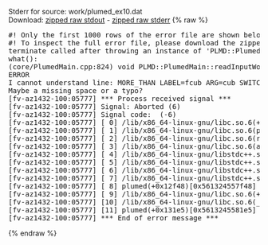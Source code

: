 Stderr for source:  work/plumed_ex10.dat   
Download: [zipped raw stdout](plumed_ex10.dat.plumed.stdout.txt.zip) - [zipped raw stderr](plumed_ex10.dat.plumed.stderr.txt.zip) 
{% raw %}
<pre>
#! Only the first 1000 rows of the error file are shown below
#! To inspect the full error file, please download the zipped raw stderr file above
terminate called after throwing an instance of 'PLMD::Plumed::ExceptionError'
what():
(core/PlumedMain.cpp:824) void PLMD::PlumedMain::readInputWords(const std::vector<std::__cxx11::basic_string<char> >&)
ERROR
I cannot understand line: MORE_THAN LABEL=fcub ARG=cub SWITCH=SMAP R_0=0.45 D_0=0.0 A=8 B=8
Maybe a missing space or a typo?
[fv-az1432-100:05777] *** Process received signal ***
[fv-az1432-100:05777] Signal: Aborted (6)
[fv-az1432-100:05777] Signal code:  (-6)
[fv-az1432-100:05777] [ 0] /lib/x86_64-linux-gnu/libc.so.6(+0x42520)[0x7f1bd6a42520]
[fv-az1432-100:05777] [ 1] /lib/x86_64-linux-gnu/libc.so.6(pthread_kill+0x12c)[0x7f1bd6a969fc]
[fv-az1432-100:05777] [ 2] /lib/x86_64-linux-gnu/libc.so.6(raise+0x16)[0x7f1bd6a42476]
[fv-az1432-100:05777] [ 3] /lib/x86_64-linux-gnu/libc.so.6(abort+0xd3)[0x7f1bd6a287f3]
[fv-az1432-100:05777] [ 4] /lib/x86_64-linux-gnu/libstdc++.so.6(+0xa2b9e)[0x7f1bd6ea2b9e]
[fv-az1432-100:05777] [ 5] /lib/x86_64-linux-gnu/libstdc++.so.6(+0xae20c)[0x7f1bd6eae20c]
[fv-az1432-100:05777] [ 6] /lib/x86_64-linux-gnu/libstdc++.so.6(+0xae277)[0x7f1bd6eae277]
[fv-az1432-100:05777] [ 7] /lib/x86_64-linux-gnu/libstdc++.so.6(__cxa_rethrow+0x4b)[0x7f1bd6eae52b]
[fv-az1432-100:05777] [ 8] plumed(+0x12f48)[0x561324557f48]
[fv-az1432-100:05777] [ 9] /lib/x86_64-linux-gnu/libc.so.6(+0x29d90)[0x7f1bd6a29d90]
[fv-az1432-100:05777] [10] /lib/x86_64-linux-gnu/libc.so.6(__libc_start_main+0x80)[0x7f1bd6a29e40]
[fv-az1432-100:05777] [11] plumed(+0x131e5)[0x5613245581e5]
[fv-az1432-100:05777] *** End of error message ***
</pre>
{% endraw %}
